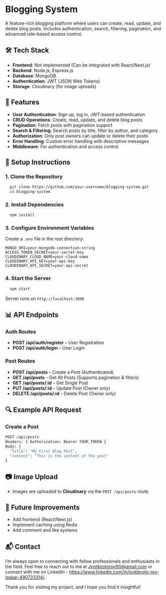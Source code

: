 # Blogging System

A feature-rich blogging platform where users can create, read, update, and delete blog posts. Includes authentication, search, filtering, pagination, and advanced role-based access control.

## 🛠️ Tech Stack

- **Frontend**: Not implemented (Can be integrated with React/Next.js)
- **Backend**: Node.js, Express.js
- **Database**: MongoDB
- **Authentication**: JWT (JSON Web Tokens)
- **Storage**: Cloudinary (for image uploads)

## 📌 Features

- **User Authentication**: Sign up, log in, JWT-based authentication
- **CRUD Operations**: Create, read, update, and delete blog posts
- **Pagination**: Fetch posts with pagination support
- **Search & Filtering**: Search posts by title, filter by author, and category
- **Authorization**: Only post owners can update or delete their posts
- **Error Handling**: Custom error handling with descriptive messages
- **Middleware**: For authentication and access control

## 🚀 Setup Instructions

### 1. Clone the Repository

```bash
  git clone https://github.com/your-username/blogging-system.git
  cd blogging-system
```

### 2. Install Dependencies

```bash
  npm install
```

### 3. Configure Environment Variables

Create a `.env` file in the root directory:

```env
MONGO_URI=your-mongodb-connection-string
ACCESS_TOKEN_SECRET=your-secret-key
CLOUDINARY_CLOUD_NAME=your-cloud-name
CLOUDINARY_API_KEY=your-api-key
CLOUDINARY_API_SECRET=your-api-secret
```

### 4. Start the Server

```bash
  npm start
```

Server runs on `http://localhost:3000`

## 📊 API Endpoints

### Auth Routes

- **POST /api/auth/register** – User Registration
- **POST /api/auth/login** – User Login

### Post Routes

- **POST /api/posts** – Create a Post (Authenticated)
- **GET /api/posts** – Get All Posts (Supports pagination & filters)
- **GET /api/posts/:id** – Get Single Post
- **PUT /api/posts/:id** – Update Post (Owner only)
- **DELETE /api/posts/:id** – Delete Post (Owner only)

## 🔍 Example API Request

### Create a Post

```bash
POST /api/posts
Headers: { Authorization: Bearer YOUR_TOKEN }
Body: {
  "title": "My First Blog Post",
  "content": "This is the content of the post"
}
```

## 📷 Image Upload

- Images are uploaded to **Cloudinary** via the `POST /api/posts` route.

## 📖 Future Improvements

- Add frontend (React/Next.js)
- Implement caching using Redis
- Add comment and like systems

## 📬 Contact




I’m always open to connecting with fellow professionals and enthusiasts in the field. Feel free to reach out to me at Jyotibrotoroy90@gmail.com or connect with me on LinkedIn - https://www.linkedin.com/in/jyotibroto-roy-laskar-490733314/.

Thank you for visiting my project, and I hope you find it insightful!
